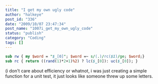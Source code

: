```yaml
---
title: "I get my own ugly code"
author: "halkeye"
post_id: "336"
date: "2009/10/07 23:47:34"
post_name: "1007i_get_my_own_ugly_code"
status: "publish"
category: "Coding"
tags: []
---
```


```perl
sub rw { my $word = "$_[0]"; $word =~ s/(.)/rc($1)/ge; $word;}
sub rc { return ((rand(1)*2+1)%2) ? lc($_[0]): uc($_[0]); }
```

(i don't care about efficiency or whatnot, i was just creating a simple function for a unit test, it just looks like someone threw up some letters.
